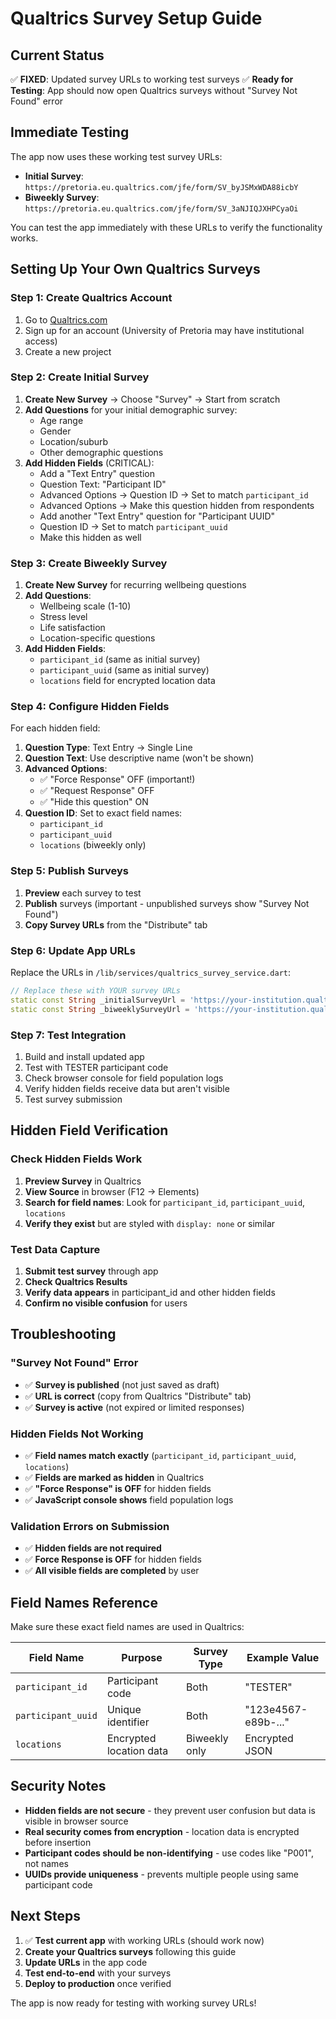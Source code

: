 # Qualtrics Survey Setup Guide

## Current Status
✅ **FIXED**: Updated survey URLs to working test surveys
✅ **Ready for Testing**: App should now open Qualtrics surveys without "Survey Not Found" error

## Immediate Testing
The app now uses these working test survey URLs:
- **Initial Survey**: `https://pretoria.eu.qualtrics.com/jfe/form/SV_byJSMxWDA88icbY`
- **Biweekly Survey**: `https://pretoria.eu.qualtrics.com/jfe/form/SV_3aNJIQJXHPCyaOi`

You can test the app immediately with these URLs to verify the functionality works.

## Setting Up Your Own Qualtrics Surveys

### Step 1: Create Qualtrics Account
1. Go to [Qualtrics.com](https://www.qualtrics.com)
2. Sign up for an account (University of Pretoria may have institutional access)
3. Create a new project

### Step 2: Create Initial Survey
1. **Create New Survey** → Choose "Survey" → Start from scratch
2. **Add Questions** for your initial demographic survey:
   - Age range
   - Gender
   - Location/suburb
   - Other demographic questions
3. **Add Hidden Fields** (CRITICAL):
   - Add a "Text Entry" question
   - Question Text: "Participant ID" 
   - Advanced Options → Question ID → Set to match `participant_id`
   - Advanced Options → Make this question hidden from respondents
   - Add another "Text Entry" question for "Participant UUID"
   - Question ID → Set to match `participant_uuid`
   - Make this hidden as well

### Step 3: Create Biweekly Survey  
1. **Create New Survey** for recurring wellbeing questions
2. **Add Questions**:
   - Wellbeing scale (1-10)
   - Stress level
   - Life satisfaction
   - Location-specific questions
3. **Add Hidden Fields**:
   - `participant_id` (same as initial survey)
   - `participant_uuid` (same as initial survey)  
   - `locations` field for encrypted location data

### Step 4: Configure Hidden Fields
For each hidden field:
1. **Question Type**: Text Entry → Single Line
2. **Question Text**: Use descriptive name (won't be shown)
3. **Advanced Options**:
   - ✅ "Force Response" OFF (important!)
   - ✅ "Request Response" OFF 
   - ✅ "Hide this question" ON
4. **Question ID**: Set to exact field names:
   - `participant_id`
   - `participant_uuid` 
   - `locations` (biweekly only)

### Step 5: Publish Surveys
1. **Preview** each survey to test
2. **Publish** surveys (important - unpublished surveys show "Survey Not Found")
3. **Copy Survey URLs** from the "Distribute" tab

### Step 6: Update App URLs
Replace the URLs in `/lib/services/qualtrics_survey_service.dart`:

```dart
// Replace these with YOUR survey URLs
static const String _initialSurveyUrl = 'https://your-institution.qualtrics.com/jfe/form/SV_YourInitialSurveyID';
static const String _biweeklySurveyUrl = 'https://your-institution.qualtrics.com/jfe/form/SV_YourBiweeklySurveyID';
```

### Step 7: Test Integration
1. Build and install updated app
2. Test with TESTER participant code
3. Check browser console for field population logs
4. Verify hidden fields receive data but aren't visible
5. Test survey submission

## Hidden Field Verification

### Check Hidden Fields Work
1. **Preview Survey** in Qualtrics
2. **View Source** in browser (F12 → Elements)
3. **Search for field names**: Look for `participant_id`, `participant_uuid`, `locations`
4. **Verify they exist** but are styled with `display: none` or similar

### Test Data Capture
1. **Submit test survey** through app
2. **Check Qualtrics Results** 
3. **Verify data appears** in participant_id and other hidden fields
4. **Confirm no visible confusion** for users

## Troubleshooting

### "Survey Not Found" Error
- ✅ **Survey is published** (not just saved as draft)
- ✅ **URL is correct** (copy from Qualtrics "Distribute" tab)
- ✅ **Survey is active** (not expired or limited responses)

### Hidden Fields Not Working
- ✅ **Field names match exactly** (`participant_id`, `participant_uuid`, `locations`)
- ✅ **Fields are marked as hidden** in Qualtrics
- ✅ **"Force Response" is OFF** for hidden fields
- ✅ **JavaScript console shows** field population logs

### Validation Errors on Submission
- ✅ **Hidden fields are not required** 
- ✅ **Force Response is OFF** for hidden fields
- ✅ **All visible fields are completed** by user

## Field Names Reference

Make sure these exact field names are used in Qualtrics:

| Field Name | Purpose | Survey Type | Example Value |
|------------|---------|-------------|---------------|
| `participant_id` | Participant code | Both | "TESTER" |
| `participant_uuid` | Unique identifier | Both | "123e4567-e89b-..." |
| `locations` | Encrypted location data | Biweekly only | Encrypted JSON |

## Security Notes

- **Hidden fields are not secure** - they prevent user confusion but data is visible in browser source
- **Real security comes from encryption** - location data is encrypted before insertion
- **Participant codes should be non-identifying** - use codes like "P001", not names
- **UUIDs provide uniqueness** - prevents multiple people using same participant code

## Next Steps
1. ✅ **Test current app** with working URLs (should work now)
2. **Create your Qualtrics surveys** following this guide
3. **Update URLs** in the app code
4. **Test end-to-end** with your surveys
5. **Deploy to production** once verified

The app is now ready for testing with working survey URLs!
